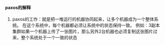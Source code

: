 <!--
 * @Author: your name
 * @Date: 2021-05-01 11:11:29
 * @LastEditTime: 2021-05-01 11:57:29
 * @LastEditors: Please set LastEditors
 * @Description: In User Settings Edit
 * @FilePath: /Codes/paxoskv.md
-->
#### paxos的解释
1. paxos的工作：就是把一堆运行的机器协同起来，让多个机器成为一个整体系统。
    在这个系统中，每个机器都必须让系统中的状态保持一致。
        例如：3副本集群如果一个机器上传了一张图片，那么另外2台机器也必须复制这张图片过来，整个系统处于一个一致的状态